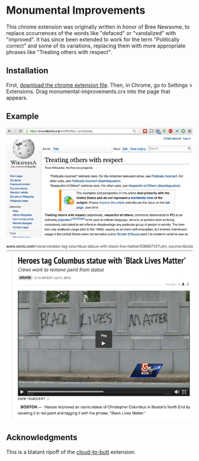 Monumental Improvements
=============

This chrome extension was originally written in honor of Bree Newsome, to replace occurrences of the words like "defaced" or "vandalized" with "improved". It has since been extended to work for the term "Politically correct" and some of its variations, replacing them with more appropriate phrases like "Treating others with respect".

Installation
------------

First, [download the chrome extension file](https://github.com/michaelsnook/monumental-improvements/blob/master/monumental-improvements.crx?raw=true). Then, in Chrome, go to Settings > Extensions. Drag monumental-improvements.crx into the page that appears.

Example
-------

![Screenshot of Politically Correct feature](wiki-screenshot.jpg)

![Screenshot of Monumental Improvements extension in action](screenshot.png)



Acknowledgments
---------------

This is a blatant ripoff of the [cloud-to-butt](https://github.com/panicsteve/cloud-to-butt/) extension.
